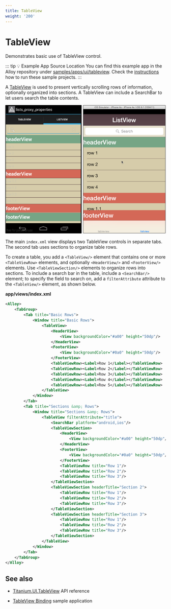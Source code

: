 ```yaml
---
title: TableView
weight: '200'
---
```


# TableView

Demonstrates basic use of TableView control.

::: tip 💡 Example App Source Location
You can find this example app in the Alloy repository under [samples/apps/ui/tableview](https://github.com/appcelerator/alloy/tree/master/samples/apps/ui/tableview). Check the [instructions](/guide/Alloy_Framework/Alloy_Guide/Alloy_Test_Apps/) how to run these sample projects.
:::

A [TableView](#!/api/Titanium.UI.TableView) is used to present vertically scrolling rows of information, optionally organized into sections. A TableView can include a SearchBar to let users search the table contents.

![screenshot](./screenshot.png)

The main `index.xml` view displays two TableView controls in separate tabs. The second tab uses sections to organize table rows.

To create a table, you add a `<TableView/>` element that contains one or more `<TableViewRow>` elements, and optionally `<HeaderView/>` and `<FooterView/>` elements. Use `<TableViewSection/>` elements to organize rows into sections. To include a search bar in the table, include a `<SearchBar/>` element; to specify the field to search on, add a `filterAttribute` attribute to the `<TableView/>` element, as shown below.

**app/views/index.xml**

```xml
<Alloy>
    <TabGroup>
        <Tab title="Basic Rows">
            <Window title="Basic Rows">
                <TableView>
                    <HeaderView>
                        <View backgroundColor="#a00" height="50dp"/>
                    </HeaderView>
                    <FooterView>
                        <View backgroundColor="#0a0" height="50dp"/>
                    </FooterView>
                    <TableViewRow><Label>Row 1</Label></TableViewRow>
                    <TableViewRow><Label>Row 2</Label></TableViewRow>
                    <TableViewRow><Label>Row 3</Label></TableViewRow>
                    <TableViewRow><Label>Row 4</Label></TableViewRow>
                    <TableViewRow><Label>Row 5</Label></TableViewRow>
                </TableView>
            </Window>
        </Tab>
        <Tab title="Sections &amp; Rows">
            <Window title="Sections &amp; Rows">
                <TableView filterAttribute="title">
                    <SearchBar platform="android,ios"/>
                    <TableViewSection>
                        <HeaderView>
                            <View backgroundColor="#a00" height="50dp"/>
                        </HeaderView>
                        <FooterView>
                            <View backgroundColor="#0a0" height="50dp"/>
                        </FooterView>
                        <TableViewRow title="Row 1"/>
                        <TableViewRow title="Row 2"/>
                        <TableViewRow title="Row 3"/>
                    </TableViewSection>
                    <TableViewSection headerTitle="Section 2">
                        <TableViewRow title="Row 1"/>
                        <TableViewRow title="Row 2"/>
                        <TableViewRow title="Row 3"/>
                    </TableViewSection>
                    <TableViewSection headerTitle="Section 3">
                        <TableViewRow title="Row 1"/>
                        <TableViewRow title="Row 2"/>
                        <TableViewRow title="Row 3"/>
                    </TableViewSection>
                </TableView>
            </Window>
        </Tab>
    </TabGroup>
</Alloy>
```

## See also

* [Titanium.UI.TableView](#!/api/Titanium.UI.TableView) API reference

* [TableView Binding](/guide/Alloy_Framework/Alloy_Guide/Alloy_Test_Apps/Alloy_Test_Models/TableView_Binding/) sample application
